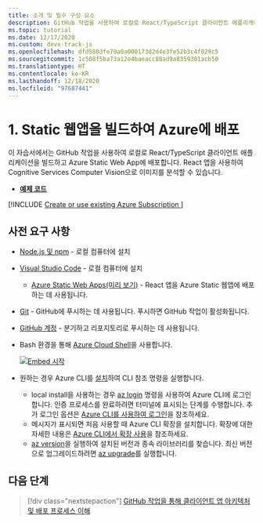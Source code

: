 ```yaml
---
title: 소개 및 필수 구성 요소
description: GitHub 작업을 사용하여 로컬로 React/TypeScript 클라이언트 애플리케이션을 빌드하고 Azure Static Web App에 배포합니다.
ms.topic: tutorial
ms.date: 12/17/2020
ms.custom: devx-track-js
ms.openlocfilehash: dfd5803fe79a0a000173d2d4e3fe52b3c4f029c5
ms.sourcegitcommit: 1c508f5ba73a12e4baeacc88ad9a8359301acb50
ms.translationtype: HT
ms.contentlocale: ko-KR
ms.lasthandoff: 12/18/2020
ms.locfileid: "97687441"
---
```

# <a name="1-build-and-deploy-a-static-web-app-to-azure"></a>1. Static 웹앱을 빌드하여 Azure에 배포

이 자습서에서는 GitHub 작업을 사용하여 로컬로 React/TypeScript 클라이언트 애플리케이션을 빌드하고 Azure Static Web App에 배포합니다. React 앱을 사용하여 Cognitive Services Computer Vision으로 이미지를 분석할 수 있습니다.

* [**예제 코드**](https://github.com/Azure-Samples/js-e2e-client-cognitive-services)

[!INCLUDE [Create or use existing Azure Subscription ](../../includes/environment-subscription-h2.md)]

## <a name="prerequisites"></a>사전 요구 사항

- [Node.js 및 npm](https://nodejs.org/en/download) - 로컬 컴퓨터에 설치
- [Visual Studio Code](https://code.visualstudio.com/) - 로컬 컴퓨터에 설치 
    - [Azure Static Web Apps(미리 보기)](https://marketplace.visualstudio.com/items?itemName=ms-azuretools.vscode-azurestaticwebapps) - React 앱을 Azure Static 웹앱에 배포하는 데 사용됩니다.
- [Git](https://git-scm.com/downloads) - GitHub에 푸시하는 데 사용됩니다. 푸시하면 GitHub 작업이 활성화됩니다.
- [GitHub 계정](https://github.com/join) - 분기하고 리포지토리로 푸시하는 데 사용됩니다.
- Bash 환경을 통해 [Azure Cloud Shell](/azure/cloud-shell/quickstart)을 사용합니다.

   [![Embed 시작](https://shell.azure.com/images/launchcloudshell.png "Azure Cloud Shell 시작")](https://shell.azure.com)   
- 원하는 경우 Azure CLI를 [설치](/cli/azure/install-azure-cli)하여 CLI 참조 명령을 실행합니다.
   - local install을 사용하는 경우 [az login](/cli/azure/reference-index#az-login) 명령을 사용하여 Azure CLI에 로그인합니다.  인증 프로세스를 완료하려면 터미널에 표시되는 단계를 수행합니다.  추가 로그인 옵션은 [Azure CLI를 사용하여 로그인](/cli/azure/authenticate-azure-cli)을 참조하세요.
  - 메시지가 표시되면 처음 사용할 때 Azure CLI 확장을 설치합니다.  확장에 대한 자세한 내용은 [Azure CLI에서 확장 사용](/cli/azure/azure-cli-extensions-overview)을 참조하세요.
  - [az version](/cli/azure/reference-index?#az_version)을 실행하여 설치된 버전과 종속 라이브러리를 찾습니다. 최신 버전으로 업그레이드하려면 [az upgrade](/cli/azure/reference-index?#az_upgrade)를 실행합니다.

## <a name="next-step"></a>다음 단계

> [!div class="nextstepaction"]
> [GitHub 작업을 통해 클라이언트 앱 아키텍처 및 배포 프로세스 이해](./application-architecture.md) 
